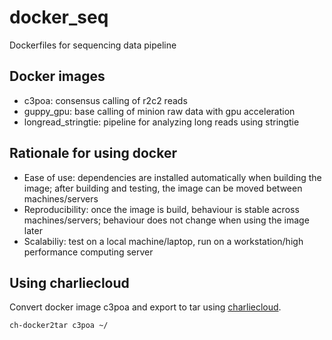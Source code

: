 # docker_seq
 Dockerfiles for sequencing data pipeline

## Docker images
- c3poa: consensus calling of r2c2 reads
- guppy_gpu: base calling of minion raw data with gpu acceleration
- longread_stringtie: pipeline for analyzing long reads using stringtie

## Rationale for using docker
- Ease of use: dependencies are installed automatically when building the image; after building and testing, the image can be moved between machines/servers
- Reproducibility: once the image is build, behaviour is stable across machines/servers; behaviour does not change when using the image later
- Scalabiliy: test on a local machine/laptop, run on a workstation/high performance computing server

## Using charliecloud

Convert docker image c3poa and export to tar using [charliecloud](https://hpc.github.io/charliecloud/).

```bash
ch-docker2tar c3poa ~/
```
